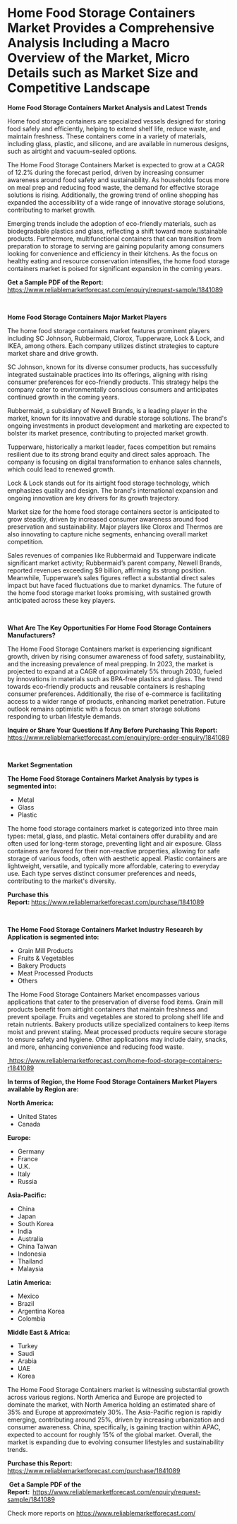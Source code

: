 <p><h1>Home Food Storage Containers Market Provides a Comprehensive Analysis Including a Macro Overview of the Market, Micro Details such as Market Size and Competitive Landscape</h1></p><p><strong>Home Food Storage Containers Market Analysis and Latest Trends</strong></p>
<p><p>Home food storage containers are specialized vessels designed for storing food safely and efficiently, helping to extend shelf life, reduce waste, and maintain freshness. These containers come in a variety of materials, including glass, plastic, and silicone, and are available in numerous designs, such as airtight and vacuum-sealed options.</p><p>The Home Food Storage Containers Market is expected to grow at a CAGR of 12.2% during the forecast period, driven by increasing consumer awareness around food safety and sustainability. As households focus more on meal prep and reducing food waste, the demand for effective storage solutions is rising. Additionally, the growing trend of online shopping has expanded the accessibility of a wide range of innovative storage solutions, contributing to market growth.</p><p>Emerging trends include the adoption of eco-friendly materials, such as biodegradable plastics and glass, reflecting a shift toward more sustainable products. Furthermore, multifunctional containers that can transition from preparation to storage to serving are gaining popularity among consumers looking for convenience and efficiency in their kitchens. As the focus on healthy eating and resource conservation intensifies, the home food storage containers market is poised for significant expansion in the coming years.</p></p>
<p><strong>Get a Sample PDF of the Report:&nbsp;</strong> <a href="https://www.reliablemarketforecast.com/enquiry/request-sample/1841089?utm_campaign=2268&utm_medium=2&utm_source=Github&utm_content=ia&utm_term=07022025&utm_id=home-food-storage-containers">https://www.reliablemarketforecast.com/enquiry/request-sample/1841089</a></p>
<p>&nbsp;</p>
<p><strong>Home Food Storage Containers Major Market Players</strong></p>
<p><p>The home food storage containers market features prominent players including SC Johnson, Rubbermaid, Clorox, Tupperware, Lock & Lock, and IKEA, among others. Each company utilizes distinct strategies to capture market share and drive growth.</p><p>SC Johnson, known for its diverse consumer products, has successfully integrated sustainable practices into its offerings, aligning with rising consumer preferences for eco-friendly products. This strategy helps the company cater to environmentally conscious consumers and anticipates continued growth in the coming years.</p><p>Rubbermaid, a subsidiary of Newell Brands, is a leading player in the market, known for its innovative and durable storage solutions. The brand's ongoing investments in product development and marketing are expected to bolster its market presence, contributing to projected market growth.</p><p>Tupperware, historically a market leader, faces competition but remains resilient due to its strong brand equity and direct sales approach. The company is focusing on digital transformation to enhance sales channels, which could lead to renewed growth.</p><p>Lock & Lock stands out for its airtight food storage technology, which emphasizes quality and design. The brand's international expansion and ongoing innovation are key drivers for its growth trajectory.</p><p>Market size for the home food storage containers sector is anticipated to grow steadily, driven by increased consumer awareness around food preservation and sustainability. Major players like Clorox and Thermos are also innovating to capture niche segments, enhancing overall market competition.</p><p>Sales revenues of companies like Rubbermaid and Tupperware indicate significant market activity; Rubbermaid’s parent company, Newell Brands, reported revenues exceeding $9 billion, affirming its strong position. Meanwhile, Tupperware’s sales figures reflect a substantial direct sales impact but have faced fluctuations due to market dynamics. The future of the home food storage market looks promising, with sustained growth anticipated across these key players.</p></p>
<p>&nbsp;</p>
<p><strong>What Are The Key Opportunities For Home Food Storage Containers Manufacturers?</strong></p>
<p><p>The Home Food Storage Containers market is experiencing significant growth, driven by rising consumer awareness of food safety, sustainability, and the increasing prevalence of meal prepping. In 2023, the market is projected to expand at a CAGR of approximately 5% through 2030, fueled by innovations in materials such as BPA-free plastics and glass. The trend towards eco-friendly products and reusable containers is reshaping consumer preferences. Additionally, the rise of e-commerce is facilitating access to a wider range of products, enhancing market penetration. Future outlook remains optimistic with a focus on smart storage solutions responding to urban lifestyle demands.</p></p>
<p><strong>Inquire or Share Your Questions If Any Before Purchasing This Report:</strong> <a href="https://www.reliablemarketforecast.com/enquiry/pre-order-enquiry/1841089?utm_campaign=2268&utm_medium=2&utm_source=Github&utm_content=ia&utm_term=07022025&utm_id=home-food-storage-containers">https://www.reliablemarketforecast.com/enquiry/pre-order-enquiry/1841089</a></p>
<p>&nbsp;</p>
<p><strong>Market Segmentation</strong></p>
<p><strong>The Home Food Storage Containers Market Analysis by types is segmented into:</strong></p>
<p><ul><li>Metal</li><li>Glass</li><li>Plastic</li></ul></p>
<p><p>The home food storage containers market is categorized into three main types: metal, glass, and plastic. Metal containers offer durability and are often used for long-term storage, preventing light and air exposure. Glass containers are favored for their non-reactive properties, allowing for safe storage of various foods, often with aesthetic appeal. Plastic containers are lightweight, versatile, and typically more affordable, catering to everyday use. Each type serves distinct consumer preferences and needs, contributing to the market's diversity.</p></p>
<p><strong>Purchase this Report:&nbsp;</strong><a href="https://www.reliablemarketforecast.com/purchase/1841089?utm_campaign=2268&utm_medium=2&utm_source=Github&utm_content=ia&utm_term=07022025&utm_id=home-food-storage-containers">https://www.reliablemarketforecast.com/purchase/1841089</a></p>
<p>&nbsp;</p>
<p><strong>The Home Food Storage Containers Market Industry Research by Application is segmented into:</strong></p>
<p><ul><li>Grain Mill Products</li><li>Fruits & Vegetables</li><li>Bakery Products</li><li>Meat Processed Products</li><li>Others</li></ul></p>
<p><p>The Home Food Storage Containers Market encompasses various applications that cater to the preservation of diverse food items. Grain mill products benefit from airtight containers that maintain freshness and prevent spoilage. Fruits and vegetables are stored to prolong shelf life and retain nutrients. Bakery products utilize specialized containers to keep items moist and prevent staling. Meat processed products require secure storage to ensure safety and hygiene. Other applications may include dairy, snacks, and more, enhancing convenience and reducing food waste.</p></p>
<p><a href="https://www.reliablemarketforecast.com/home-food-storage-containers-r1841089?utm_campaign=2268&utm_medium=2&utm_source=Github&utm_content=ia&utm_term=07022025&utm_id=home-food-storage-containers">&nbsp;https://www.reliablemarketforecast.com/home-food-storage-containers-r1841089</a></p>
<p><strong>In terms of Region, the Home Food Storage Containers Market Players available by Region are:</strong></p>
<p>
    <p> <strong> North America: </strong>
        <ul>
            <li>United States</li>
            <li>Canada</li>
        </ul>
        </p> 
    <p> <strong> Europe: </strong>
        <ul>
            <li>Germany</li>
            <li>France</li>
            <li>U.K.</li>
            <li>Italy</li>
            <li>Russia</li>
        </ul>
        </p> 
    <p> <strong> Asia-Pacific: </strong>
        <ul>
            <li>China</li>
            <li>Japan</li>
            <li>South Korea</li>
            <li>India</li>
            <li>Australia</li>
            <li>China Taiwan</li>
            <li>Indonesia</li>
            <li>Thailand</li>
            <li>Malaysia</li>
        </ul>
        </p> 
    <p> <strong> Latin America: </strong>
        <ul>
            <li>Mexico</li>
            <li>Brazil</li>
            <li>Argentina Korea</li>
            <li>Colombia</li>
        </ul>
        </p> 
    <p> <strong> Middle East & Africa: </strong>
        <ul>
            <li>Turkey</li>
            <li>Saudi</li>
            <li>Arabia</li>
            <li>UAE</li>
            <li>Korea</li>
        </ul>
    </p>
    </p>
<p><p>The Home Food Storage Containers market is witnessing substantial growth across various regions. North America and Europe are projected to dominate the market, with North America holding an estimated share of 35% and Europe at approximately 30%. The Asia-Pacific region is rapidly emerging, contributing around 25%, driven by increasing urbanization and consumer awareness. China, specifically, is gaining traction within APAC, expected to account for roughly 15% of the global market. Overall, the market is expanding due to evolving consumer lifestyles and sustainability trends.</p></p>
<p><strong>Purchase this Report: </strong><a href="https://www.reliablemarketforecast.com/purchase/1841089?utm_campaign=2268&utm_medium=2&utm_source=Github&utm_content=ia&utm_term=07022025&utm_id=home-food-storage-containers">https://www.reliablemarketforecast.com/purchase/1841089</a></p>
<p>&nbsp;<strong>Get a Sample PDF of the Report:&nbsp;&nbsp;</strong><a href="https://www.reliablemarketforecast.com/enquiry/request-sample/1841089?utm_campaign=2268&utm_medium=2&utm_source=Github&utm_content=ia&utm_term=07022025&utm_id=home-food-storage-containers">https://www.reliablemarketforecast.com/enquiry/request-sample/1841089</a></p>
<p><strong></strong></p>
<p>Check more reports on <a href="https://www.reliablemarketforecast.com/?utm_campaign=2268&utm_medium=2&utm_source=Github&utm_content=ia&utm_term=07022025&utm_id=home-food-storage-containers">https://www.reliablemarketforecast.com/</a></p>